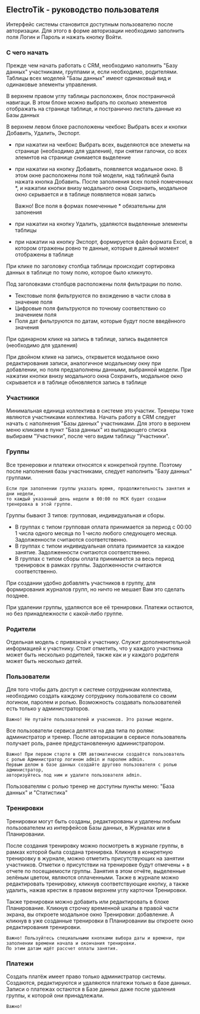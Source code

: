 ## ElectroTik - руководство пользователя

Интерфейс системы становится доступным пользователю после авторизации.
Для этого в форме авторизации необходимо заполнить поля Логин и Пароль и нажать кнопку Войти.

### С чего начать

Прежде чем начать работать с CRM, необходимо наполнить "Базу данных" участниками, группами и, если необходимо, родителями.
Таблицы всех моделей "Базы данных" имеют одинаковый вид и одинаковые элементы управления.

В верхнем правом углу таблицы расположен, блок постраничной навигаци. 
В этом блоке можно выбрать по сколько элементов отображать на странице таблице, и постранично листать данные из Базы данных

В верхнем левом блоке расположены чекбокс Выбрать всех и кнопки Добавить, Удалить, Экспорт.

- при нажатии на чекбокс Выбрать всех, выделяются все элеметы на странице (необходимо для удаления), при снятии галочки, со всех элемнтов на странице снимается выделение
- при нажатии на кнопку Добавить, появляется модальное окно. В этом окне расположены поля той модели, над таблицей была нажата кнопка Добавить. После заполнения всех полей  помеченных *, и нажатии кнопки внизу модального окна Сохрнаить, модальное окно скрывается и в таблице появляется новая запись

    Важно! Все поля в формах помеченные * обязательны для запонения

- при нажатии на кнопку Удалить, удаляются выделенные элементы таблицы
- при нажатии на кнопку Экспорт, формируется файл формата Excel, в котором отражены ровно те данные, которые в данный момент отображены в таблице

При клике по заголовку столбца таблицы происходит сортировка данных в таблице по тому полю, которое было кликнуто.

Под заголовками столбцов расположены поля фильтрации по полю.

- Текстовые поля фильтруются по вхождению в части слова в значение поля
- Цифровые поля фильтруются по точному соответствию со значением поля
- Поля дат фильтруются по датам, которые будут после введённого значения

При одинарном клике на запись в таблице, запись выделяется (необходимо для удаления)

При двойном клике на запись, открвыется модальное окно редактирования записи, аналогичное модальному окну при добавлении, но поля предзаполнены данными, выбранной модели. При нажатии кнопки внизу модального окна Сохранить, модальное окно скрывается и в таблице обновляется запись в таблице

### Участники

Минимальная единица коллектива в системе это участик.
Тренеры тоже являются участниками коллектива.
Начать работу в CRM следует начать с наполнения "Базы данных" участниками.
Для этого в верхнем меню кликаем в пункт "База данных" из выпадающего списка выбираем "Участники", после чего видим таблицу "Участники".

### Группы

Все тренеровки и платежи относятся к конкретной группе.
Поэтому после наполнения базы участниками, следует наполнить "Базу данных" группами.

    Если при заполнении группы указать время, продолжительность занятия и дни недели,
    то каждый указанный день недели в 00:00 по МСК будет создани тренеровка в этой группе.

Группы бывают 3 типов: групповая, индивидуальная и сборы.

- В группах с типом групповая оплата принимается за период с 00:00 1 числа одного месяца по 1 число любого следующего месяца.
Задолженности считаются соответственно.
- В группах с типом индивидуальная оплата приимается за каждое занятие. Задолженности считаются соответственно.
- В группах с типом сборы оплата принимается за весь период тренировок в рамках группы. Задолженности считаются соответственно.

При создании удобно добавлять участников в группу, для формирования журналов групп, но ничто не мешает Вам это сделать позднее.

При удалении группы, удаляются все её тренировки. Платежи остаются, но без принадлежности с какой-либо группе.

### Родители

Отдельная модель с привязкой к участнику. 
Служит дополненительной информацией к участнику. 
Стоит отметить, что у каждого участника может быть несколько родителей, также как и у каждого родителя может быть несколько детей.

### Пользователи

Для того чтобы дать доступ к системе сотрудникам коллектива, необходимо создать каждому сотруднику пользователя со своим логином, паролем и ролью. Возможность создавать пользователей есть только у администраторов.

    Важно! Не путайте пользователей и учасников. Это разные модели.

Все пользователи сервиса делятся на два типа по ролям: администратор и тренер.
После авторизации в сервисе пользователь получает роль, ранее предустановленную администратором.

    Важно! При первом старте в CRM автоматически создаётся пользователь 
    с ролью Администратор логином admin и паролем admin. 
    Первым делом в базе данных создайте другово пользователя с ролью администратор, 
    авторизуйтесь под ним и удалите пользователя admin.

Пользователям с ролью тренер не доступны пункты меню: "База данных" и "Статистика"

### Тренировки

Тренировки могут быть созданы, редактированы и удалены любым пользователем из интерфейсов Базы данных, в Журналах или в Планировании. 

После создания тренировку можно посмотреть в журнале группы, в рамках которой была создана тренирвка. Кликнув в конкретную тренировку в журнале, можно отметить присутствующих на занятии участников. 
Отметки о присутствии на тренировке будут отмечены + в отчете по посещаемости группы. 
Занятия в этом отчёте, выделенные зелёным цветом, являются оплаченными. Также в журнале можно редактировать тренировку, кликнув соответствующие кнопку, а также удалить, нажав крестик в правом верхнем углу карточки Тренировки.

Также тренировки можно добавить или редактировать в блоке Планирование. Кликнув строчку временной шкалы в правой части экрана, вы откроете модальное окно Тренировки: добавление. А кликнув в уже созданные тренировки в Планировании вы откроете окно редактирования тренировки.

    Важно! Пользуйтесь специальными кнопками выбора даты и времени, при заполнении времени начала и окончания тренировки.
    По этим датам идёт рассчет оплаты занятия.
    
### Платежи

Создать платёж имеет право только администратор системы. Создаются, редактируются и удаляются платежи только в базе данных.
Записи о платежах остаются в Базе данных даже после удаления группы, к которой они принадлежали.

    Важно! 
